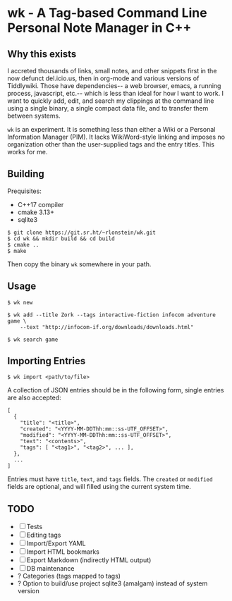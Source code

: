 # wk - A Tag-based Command Line Personal Note Manager in C++

## Why this exists

I accreted thousands of links, small notes, and other snippets first
in the now defunct del.icio.us, then in org-mode and various versions
of Tiddlywiki. Those have dependencies-- a web browser, emacs, a
running process, javascript, etc.-- which is less than ideal for how I
want to work. I want to quickly add, edit, and search my clippings at
the command line using a single binary, a single compact data file,
and to transfer them between systems.

`wk` is an experiment. It is something less than either a Wiki or a
Personal Information Manager (PIM). It lacks WikiWord-style linking
and imposes no organization other than the user-supplied tags and the
entry titles. This works for me.

## Building

Prequisites:

- C++17 compiler
- cmake 3.13+
- sqlite3

```
$ git clone https://git.sr.ht/~rlonstein/wk.git
$ cd wk && mkdir build && cd build
$ cmake ..
$ make
```
Then copy the binary `wk` somewhere in your path.

## Usage

`$ wk new`

```
$ wk add --title Zork --tags interactive-fiction infocom adventure game \
    --text "http://infocom-if.org/downloads/downloads.html"
```

`$ wk search game`

## Importing Entries

`$ wk import <path/to/file>`

A collection of JSON entries should be in the following form, single
entries are also accepted:

```
[
  {
    "title": "<title>",
    "created": "<YYYY-MM-DDThh:mm::ss-UTF_OFFSET>",
    "modified": "<YYYY-MM-DDThh:mm::ss-UTF_OFFSET>",
    "text": "<contents>",
    "tags": [ "<tag1>", "<tag2>", ... ],
  },
  ...
]
```

Entries must have `title`, `text`, and `tags` fields. The `created` or
`modified` fields are optional, and will filled using the current
system time.

## TODO

- &#x2610; Tests
- &#x2610; Editing tags
- &#x2610; Import/Export YAML
- &#x2610; Import HTML bookmarks
- &#x2610; Export Markdown (indirectly HTML output)
- &#x2610; DB maintenance
- ? Categories (tags mapped to tags)
- ? Option to build/use project sqlite3 (amalgam) instead of system version
